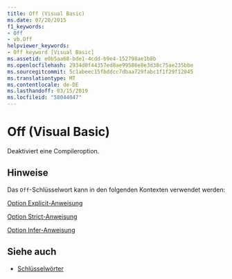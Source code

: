 ```yaml
---
title: Off (Visual Basic)
ms.date: 07/20/2015
f1_keywords:
- Off
- vb.Off
helpviewer_keywords:
- Off keyword [Visual Basic]
ms.assetid: e0b5aa68-bde1-4cdd-b9e4-152798ae1b8b
ms.openlocfilehash: 2934d0f44357ed8ae99586e8e3d38c75ae235bbe
ms.sourcegitcommit: 5c1abeec15fbddcc7dbaa729fabc1f1f29f12045
ms.translationtype: MT
ms.contentlocale: de-DE
ms.lasthandoff: 03/15/2019
ms.locfileid: "58044047"
---
```

# <a name="off-visual-basic"></a>Off (Visual Basic)
Deaktiviert eine Compileroption.  
  
## <a name="remarks"></a>Hinweise  
 Das `Off`-Schlüsselwort kann in den folgenden Kontexten verwendet werden:  
  
 [Option Explicit-Anweisung](../../visual-basic/language-reference/statements/option-explicit-statement.md)  
  
 [Option Strict-Anweisung](../../visual-basic/language-reference/statements/option-strict-statement.md)  
  
 [Option Infer-Anweisung](../../visual-basic/language-reference/statements/option-infer-statement.md)  
  
## <a name="see-also"></a>Siehe auch

- [Schlüsselwörter](../../visual-basic/language-reference/keywords/index.md)
